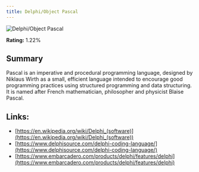 ```yaml
---
title: Delphi/Object Pascal
---
```


![Delphi/Object Pascal](https://www.tiobe.com/wp-content/themes/tiobe/tiobe-index/images/Delphi_Object_Pascal.png)

**Rating:** 1.22%

## Summary

Pascal is an imperative and procedural programming language, designed by Niklaus Wirth as a small, efficient language intended to encourage good programming practices using structured programming and data structuring. It is named after French mathematician, philosopher and physicist Blaise Pascal.

## Links:

- [https://en.wikipedia.org/wiki/Delphi_(software)](https://en.wikipedia.org/wiki/Delphi_(software))
- [https://www.delphisource.com/delphi-coding-language/](https://www.delphisource.com/delphi-coding-language/)
- [https://www.embarcadero.com/products/delphi/features/delphi](https://www.embarcadero.com/products/delphi/features/delphi)
